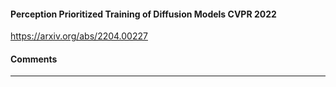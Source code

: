 #### Perception Prioritized Training of Diffusion Models CVPR 2022

https://arxiv.org/abs/2204.00227

#### Comments

------------------------------------------------------
